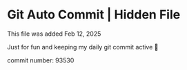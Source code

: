 # Git Auto Commit | Hidden File

This file was added Feb 12, 2025

Just for fun and keeping my daily git commit active 🤪

commit number: 93530
